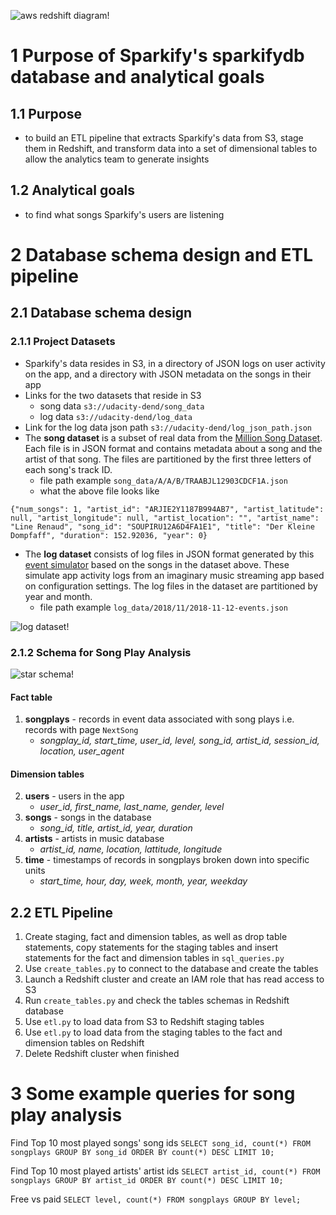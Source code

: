 ![aws redshift diagram!](https://github.com/mochen862/data-engineering-projects/blob/main/aws-redshift-project/cloud%20data%20warehouse.png)

# 1 Purpose of Sparkify's sparkifydb database and analytical goals

## 1.1 Purpose
- to build an ETL pipeline that extracts Sparkify's data from S3, stage them in Redshift, and transform data into a set of dimensional tables to allow the analytics team to generate insights

## 1.2 Analytical goals
- to find what songs Sparkify's users are listening

# 2 Database schema design and ETL pipeline

## 2.1 Database schema design

### 2.1.1 Project Datasets
- Sparkify's data resides in S3, in a directory of JSON logs on user activity on the app, and a directory with JSON metadata on the songs in their app
- Links for the two datasets that reside in S3
    - song data `s3://udacity-dend/song_data`
    - log data `s3://udacity-dend/log_data`
- Link for the log data json path `s3://udacity-dend/log_json_path.json`
- The **song dataset** is a subset of real data from the [Million Song Dataset](http://millionsongdataset.com/). Each file is in JSON format and contains metadata about a song and the artist of that song. The files are partitioned by the first three letters of each song's track ID.
    - file path example `song_data/A/A/B/TRAABJL12903CDCF1A.json`
    - what the above file looks like

`{"num_songs": 1, "artist_id": "ARJIE2Y1187B994AB7", "artist_latitude": null, "artist_longitude": null, "artist_location": "", "artist_name": "Line Renaud", "song_id": "SOUPIRU12A6D4FA1E1", "title": "Der Kleine Dompfaff", "duration": 152.92036, "year": 0}`
- The **log dataset**  consists of log files in JSON format generated by this [event simulator](https://github.com/Interana/eventsim)  based on the songs in the dataset above. These simulate app activity logs from an imaginary music streaming app based on configuration settings. The log files in the dataset are partitioned by year and month.
    - file path example `log_data/2018/11/2018-11-12-events.json`

![log dataset!](https://github.com/mochen862/data-engineering-projects/blob/main/aws-redshift-project/log%20dataset.png)

### 2.1.2 Schema for Song Play Analysis

![star schema!](https://github.com/mochen862/data-engineering-projects/blob/main/aws-redshift-project/star_schema.png)

#### Fact table
1. **songplays** - records in event data associated with song plays i.e. records with page `NextSong`
    - *songplay_id, start_time, user_id, level, song_id, artist_id, session_id, location, user_agent*
    
#### Dimension tables
2. **users** - users in the app
    - *user_id, first_name, last_name, gender, level*
3. **songs** - songs in the database
    - *song_id, title, artist_id, year, duration*
4. **artists** - artists in music database
    - *artist_id, name, location, lattitude, longitude*
5. **time** - timestamps of records in songplays broken down into specific units
    - *start_time, hour, day, week, month, year, weekday*
    
## 2.2 ETL Pipeline
1. Create staging, fact and dimension tables, as well as drop table statements, copy statements for the staging tables and insert statements for the fact and dimension tables in `sql_queries.py`
2. Use `create_tables.py` to connect to the database and create the tables
3. Launch a Redshift cluster and create an IAM role that has read access to S3
4. Run `create_tables.py` and check the tables schemas in Redshift database
5. Use `etl.py` to load data from S3 to Redshift staging tables
6. Use `etl.py` to load data from the staging tables to the fact and dimension tables on Redshift
7. Delete Redshift cluster when finished

# 3 Some example queries for song play analysis

Find Top 10 most played songs' song ids
`SELECT song_id, count(*)
FROM songplays
GROUP BY song_id
ORDER BY count(*) DESC
LIMIT 10;`

Find Top 10 most played artists' artist ids
`SELECT artist_id, count(*)
FROM songplays
GROUP BY artist_id
ORDER BY count(*) DESC
LIMIT 10;`

Free vs paid
`SELECT level, count(*)
FROM songplays
GROUP BY level;`


